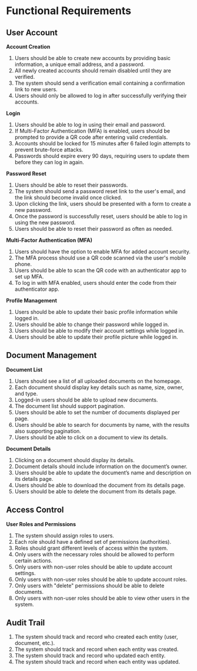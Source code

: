 
# Functional Requirements

## User Account

**Account Creation**
1. Users should be able to create new accounts by providing basic information, a unique email address, and a password.
2. All newly created accounts should remain disabled until they are verified.
3. The system should send a verification email containing a confirmation link to new users.
4. Users should only be allowed to log in after successfully verifying their accounts.

**Login**
1. Users should be able to log in using their email and password.
2. If Multi-Factor Authentication (MFA) is enabled, users should be prompted to provide a QR code after entering valid credentials.
3. Accounts should be locked for 15 minutes after 6 failed login attempts to prevent brute-force attacks.
4. Passwords should expire every 90 days, requiring users to update them before they can log in again.

**Password Reset**
1. Users should be able to reset their passwords.
2. The system should send a password reset link to the user's email, and the link should become invalid once clicked.
3. Upon clicking the link, users should be presented with a form to create a new password.
4. Once the password is successfully reset, users should be able to log in using the new password.
5. Users should be able to reset their password as often as needed.

**Multi-Factor Authentication (MFA)**
1. Users should have the option to enable MFA for added account security.
2. The MFA process should use a QR code scanned via the user's mobile phone.
3. Users should be able to scan the QR code with an authenticator app to set up MFA.
4. To log in with MFA enabled, users should enter the code from their authenticator app.

**Profile Management**
1. Users should be able to update their basic profile information while logged in.
2. Users should be able to change their password while logged in.
3. Users should be able to modify their account settings while logged in.
4. Users should be able to update their profile picture while logged in.

## Document Management

**Document List**
1. Users should see a list of all uploaded documents on the homepage.
2. Each document should display key details such as name, size, owner, and type.
3. Logged-in users should be able to upload new documents.
4. The document list should support pagination.
5. Users should be able to set the number of documents displayed per page.
6. Users should be able to search for documents by name, with the results also supporting pagination.
7. Users should be able to click on a document to view its details.

**Document Details**
1. Clicking on a document should display its details.
2. Document details should include information on the document’s owner.
3. Users should be able to update the document’s name and description on its details page.
4. Users should be able to download the document from its details page.
5. Users should be able to delete the document from its details page.

## Access Control

**User Roles and Permissions**
1. The system should assign roles to users.
2. Each role should have a defined set of permissions (authorities).
3. Roles should grant different levels of access within the system.
4. Only users with the necessary roles should be allowed to perform certain actions.
5. Only users with non-user roles should be able to update account settings.
6. Only users with non-user roles should be able to update account roles.
7. Only users with "delete" permissions should be able to delete documents.
8. Only users with non-user roles should be able to view other users in the system.

## Audit Trail
1. The system should track and record who created each entity (user, document, etc.).
2. The system should track and record when each entity was created.
3. The system should track and record who updated each entity.
4. The system should track and record when each entity was updated.
